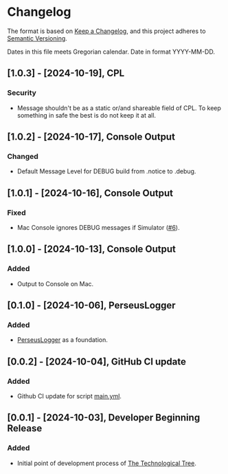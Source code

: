 # Changelog

The format is based on [Keep a Changelog](https://keepachangelog.com/en/1.1.0/),
and this project adheres to [Semantic Versioning](https://semver.org/spec/v2.0.0.html).<br/>

Dates in this file meets Gregorian calendar. Date in format YYYY-MM-DD.

## [1.0.3] - [2024-10-19], CPL

### Security

- Message shouldn't be as a static or/and shareable field of CPL. To keep something in safe the best is do not keep it at all.

## [1.0.2] - [2024-10-17], Console Output

### Changed

- Default Message Level for DEBUG build from .notice to .debug.

## [1.0.1] - [2024-10-16], Console Output

### Fixed

- Mac Console ignores DEBUG messages if Simulator ([#6](https://github.com/perseusrealdeal/ConsolePerseusLogger/issues/6)).

## [1.0.0] - [2024-10-13], Console Output

### Added

- Output to Console on Mac.

## [0.1.0] - [2024-10-06], PerseusLogger

### Added

- [PerseusLogger](https://gist.github.com/perseusrealdeal/df456a9825fcface44eca738056eb6d5) as a foundation.

## [0.0.2] - [2024-10-04], GitHub CI update

### Added

- Github CI update for script [main.yml](/.github/workflows/main.yml).

## [0.0.1] - [2024-10-03], Developer Beginning Release

### Added

- Initial point of development process of [The Technological Tree](https://github.com/perseusrealdeal/TheTechnologicalTree).
